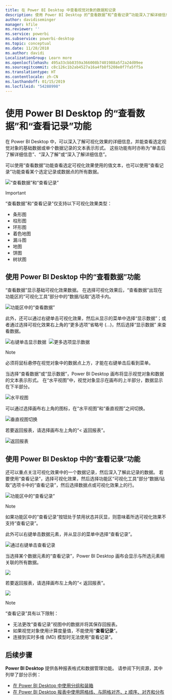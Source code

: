```yaml
---
title: 在 Power BI Desktop 中查看视觉对象的数据和记录
description: 使用 Power BI Desktop 的“查看数据”和“查看记录”功能深入了解详细信息
author: davidiseminger
manager: kfile
ms.reviewer: ''
ms.service: powerbi
ms.subservice: powerbi-desktop
ms.topic: conceptual
ms.date: 11/28/2018
ms.author: davidi
LocalizationGroup: Learn more
ms.openlocfilehash: 495a33cbb8359a366008b7401988a5f2a24d09ee
ms.sourcegitcommit: c8c126c1b2ab4527a16a4fb8f5208e0f7fa5ff5a
ms.translationtype: HT
ms.contentlocale: zh-CN
ms.lasthandoff: 01/15/2019
ms.locfileid: "54288998"
---
```

# <a name="use-see-data-and-see-records-in-power-bi-desktop"></a>使用 Power BI Desktop 的“查看数据”和“查看记录”功能
在 Power BI Desktop 中，可以深入了解可视化效果的详细信息，并能查看选定视觉对象的基础数据或单个数据记录的文本表示形式。 这些功能有时亦称为“单击后了解详细信息”、“深入了解”或“深入了解详细信息”。

可以使用“查看数据”功能查看选定可视化效果使用的值文本，也可以使用“查看记录”功能查看某个选定记录或数据点的所有数据。 

![“查看数据”和“查看记录”](media/desktop-see-data-see-records/see-data-record.png)

>[!IMPORTANT]
>“查看数据”和“查看记录”仅支持以下可视化效果类型：
>  - 条形图
>  - 柱形图
>  - 环形图
>  - 着色地图
>  - 漏斗图
>  - 地图
>  - 饼图
>  - 树状图

## <a name="use-see-data-in-power-bi-desktop"></a>使用 Power BI Desktop 中的“查看数据”功能

“查看数据”显示基础可视化效果数据。 在选择可视化效果后，“查看数据”出现在功能区的“可视化工具”部分中的“数据/钻取”选项卡内。

![功能区中的“查看数据”](media/desktop-see-data-see-records/see-data1.png)

此外，还可以通过右键单击可视化效果，然后从显示的菜单中选择“显示数据”；或者通过选择可视化效果右上角的“更多选项”省略号 (...)，然后选择“显示数据” 来查看数据。

![右键单击显示数据](media/desktop-see-data-see-records/see-data2.png)&nbsp;&nbsp;![更多选项显示数据](media/desktop-see-data-see-records/see-data3.png)

> [!NOTE]
> 必须将鼠标悬停在视觉对象中的数据点上方，才能在右键单击后看到菜单。

当选择“查看数据”或“显示数据”，Power BI Desktop 画布将显示视觉对象和数据的文本表示形式。 在“水平视图”中，视觉对象显示在画布的上半部分，数据显示在下半部分。 

![水平视图](media/desktop-see-data-see-records/see-data4a.png)

可以通过选择画布右上角的图标，在“水平视图”和“垂直视图”之间切换。

![垂直视图切换](media/desktop-see-data-see-records/see-data4.png)

若要返回报表，请选择画布左上角的“< 返回报表”。

![返回报表](media/desktop-see-data-see-records/see-data5.png)

## <a name="use-see-records-in-power-bi-desktop"></a>使用 Power BI Desktop 中的“查看记录”功能

还可以重点关注可视化效果中的一个数据记录，然后深入了解此记录的数据。 若要使用“查看记录”，选择可视化效果，然后选择功能区“可视化工具”部分“数据/钻取”选项卡中的“查看记录”，然后选择数据点或可视化效果上的行。 

![功能区中的“查看记录”](media/desktop-see-data-see-records/see-record1.png)

> [!NOTE]
> 如果功能区中的“查看记录”按钮处于禁用状态并灰显，则意味着所选可视化效果不支持“查看记录”。

此外可以右键单击数据元素，并从显示的菜单中选择“查看记录”。

![通过右键单击查看记录](media/desktop-see-data-see-records/see-record2.png)

当选择某个数据元素的“查看记录”，Power BI Desktop 画布会显示与所选元素相关联的所有数据。 

![](media/desktop-see-data-see-records/see-record3.png)

若要返回报表，请选择画布左上角的“< 返回报表”。

![](media/desktop-see-data-see-records/see-record4.png)

> [!NOTE]
>“查看记录”具有以下限制：
> - 无法更改“查看记录”视图中的数据并将其保存回报表。
> - 如果视觉对象使用计算度量值，不能使用“**查看记录**”。
> - 连接到实时多维 (MD) 模型时无法使用“查看记录”。

## <a name="next-steps"></a>后续步骤
**Power BI Desktop** 提供各种报表格式和数据管理功能。 请参阅下列资源，其中列举了部分示例：

* [在 Power BI Desktop 中使用分组和装箱](desktop-grouping-and-binning.md)
* [在 Power BI Desktop 报表中使用网格线、与网格对齐、z 顺序、对齐和分布](desktop-gridlines-snap-to-grid.md)

